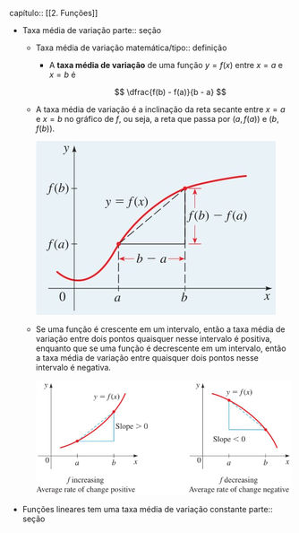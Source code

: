 capítulo:: [[2. Funções]]

- Taxa média de variação
  parte:: seção
	- Taxa média de variação
	  matemática/tipo:: definição
		- A **taxa média de variação** de uma função $y = f(x)$ entre $x = a$ e $x = b$ é
		  
		  $$
		  \dfrac{f(b) - f(a)}{b - a}
		  $$
	- A taxa média de variação é a inclinação da reta secante entre $x = a$ e $x = b$ no gráfico de $f$, ou seja, a reta que passa por $(a, f(a))$ e $(b, f(b))$.
	  
	  ![image.png](../assets/image_1738698515953_0.png)
	- Se uma função é crescente em um intervalo, então a taxa média de variação entre dois pontos quaisquer nesse intervalo é positiva, enquanto que se uma função é decrescente em um intervalo, então a taxa média de variação entre quaisquer dois pontos nesse intervalo é negativa.
	  
	  ![image.png](../assets/image_1738698786051_0.png)
- Funções lineares tem uma taxa média de variação constante
  parte:: seção
